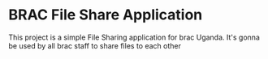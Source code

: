 # BRAC File Share Application

This project is a simple File Sharing application for brac Uganda. 
It's gonna be used by all brac staff to share files to each other